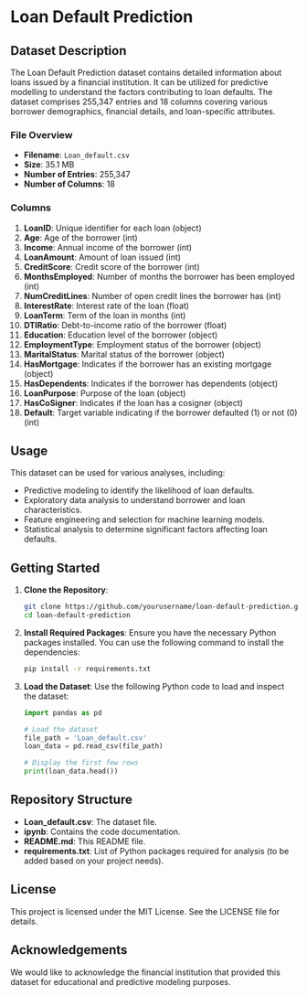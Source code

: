 # Loan Default Prediction

## Dataset Description
The Loan Default Prediction dataset contains detailed information about loans issued by a financial institution. It can be utilized for predictive modelling to understand the factors contributing to loan defaults. The dataset comprises 255,347 entries and 18 columns covering various borrower demographics, financial details, and loan-specific attributes.

### File Overview
- **Filename**: `Loan_default.csv`
- **Size**: 35.1 MB
- **Number of Entries**: 255,347
- **Number of Columns**: 18

### Columns
1. **LoanID**: Unique identifier for each loan (object)
2. **Age**: Age of the borrower (int)
3. **Income**: Annual income of the borrower (int)
4. **LoanAmount**: Amount of loan issued (int)
5. **CreditScore**: Credit score of the borrower (int)
6. **MonthsEmployed**: Number of months the borrower has been employed (int)
7. **NumCreditLines**: Number of open credit lines the borrower has (int)
8. **InterestRate**: Interest rate of the loan (float)
9. **LoanTerm**: Term of the loan in months (int)
10. **DTIRatio**: Debt-to-income ratio of the borrower (float)
11. **Education**: Education level of the borrower (object)
12. **EmploymentType**: Employment status of the borrower (object)
13. **MaritalStatus**: Marital status of the borrower (object)
14. **HasMortgage**: Indicates if the borrower has an existing mortgage (object)
15. **HasDependents**: Indicates if the borrower has dependents (object)
16. **LoanPurpose**: Purpose of the loan (object)
17. **HasCoSigner**: Indicates if the loan has a cosigner (object)
18. **Default**: Target variable indicating if the borrower defaulted (1) or not (0) (int)

## Usage
This dataset can be used for various analyses, including:
- Predictive modeling to identify the likelihood of loan defaults.
- Exploratory data analysis to understand borrower and loan characteristics.
- Feature engineering and selection for machine learning models.
- Statistical analysis to determine significant factors affecting loan defaults.

## Getting Started
1. **Clone the Repository**:
   ```bash
   git clone https://github.com/yourusername/loan-default-prediction.git
   cd loan-default-prediction
   ```

2. **Install Required Packages**:
   Ensure you have the necessary Python packages installed. You can use the following command to install the dependencies:
   ```bash
   pip install -r requirements.txt
   ```

3. **Load the Dataset**:
   Use the following Python code to load and inspect the dataset:
   ```python
   import pandas as pd

   # Load the dataset
   file_path = 'Loan_default.csv'
   loan_data = pd.read_csv(file_path)

   # Display the first few rows
   print(loan_data.head())
   ```

## Repository Structure
- **Loan_default.csv**: The dataset file.
- **ipynb**: Contains the code documentation.
- **README.md**: This README file.
- **requirements.txt**: List of Python packages required for analysis (to be added based on your project needs).

## License
This project is licensed under the MIT License. See the LICENSE file for details.

## Acknowledgements
We would like to acknowledge the financial institution that provided this dataset for educational and predictive modeling purposes.
